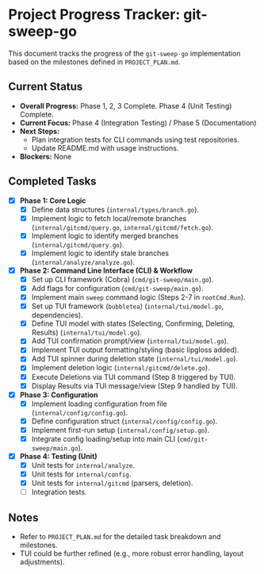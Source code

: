 # Project Progress Tracker: git-sweep-go

This document tracks the progress of the `git-sweep-go` implementation based on the milestones defined in `PROJECT_PLAN.md`.

## Current Status

- **Overall Progress:** Phase 1, 2, 3 Complete. Phase 4 (Unit Testing) Complete.
- **Current Focus:** Phase 4 (Integration Testing) / Phase 5 (Documentation)
- **Next Steps:**
  - Plan integration tests for CLI commands using test repositories.
  - Update README.md with usage instructions.
- **Blockers:** None

## Completed Tasks

- [x] **Phase 1: Core Logic**
  - [x] Define data structures (`internal/types/branch.go`).
  - [x] Implement logic to fetch local/remote branches (`internal/gitcmd/query.go`, `internal/gitcmd/fetch.go`).
  - [x] Implement logic to identify merged branches (`internal/gitcmd/query.go`).
  - [x] Implement logic to identify stale branches (`internal/analyze/analyze.go`).
- [x] **Phase 2: Command Line Interface (CLI) & Workflow**
  - [x] Set up CLI framework (Cobra) (`cmd/git-sweep/main.go`).
  - [x] Add flags for configuration (`cmd/git-sweep/main.go`).
  - [x] Implement main `sweep` command logic (Steps 2-7 in `rootCmd.Run`).
  - [x] Set up TUI framework (`bubbletea`) (`internal/tui/model.go`, dependencies).
  - [x] Define TUI model with states (Selecting, Confirming, Deleting, Results) (`internal/tui/model.go`).
  - [x] Add TUI confirmation prompt/view (`internal/tui/model.go`).
  - [x] Implement TUI output formatting/styling (basic lipgloss added).
  - [x] Add TUI spinner during deletion state (`internal/tui/model.go`).
  - [x] Implement deletion logic (`internal/gitcmd/delete.go`).
  - [x] Execute Deletions via TUI command (Step 8 triggered by TUI).
  - [x] Display Results via TUI message/view (Step 9 handled by TUI).
- [x] **Phase 3: Configuration**
  - [x] Implement loading configuration from file (`internal/config/config.go`).
  - [x] Define configuration struct (`internal/config/config.go`).
  - [x] Implement first-run setup (`internal/config/setup.go`).
  - [x] Integrate config loading/setup into main CLI (`cmd/git-sweep/main.go`).
- [x] **Phase 4: Testing (Unit)**
  - [x] Unit tests for `internal/analyze`.
  - [x] Unit tests for `internal/config`.
  - [x] Unit tests for `internal/gitcmd` (parsers, deletion).
  - [ ] Integration tests.

## Notes

- Refer to `PROJECT_PLAN.md` for the detailed task breakdown and milestones.
- TUI could be further refined (e.g., more robust error handling, layout adjustments).
